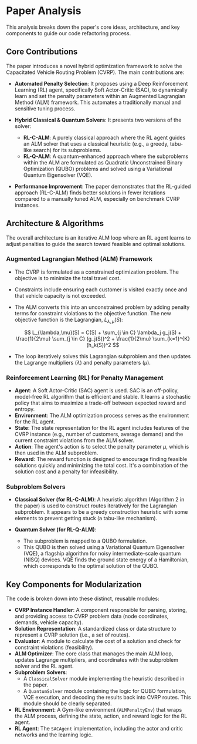 # Paper Analysis

This analysis breaks down the paper's core ideas, architecture, and key components to guide our code refactoring process.

## Core Contributions

The paper introduces a novel hybrid optimization framework to solve the Capacitated Vehicle Routing Problem (CVRP). The main contributions are:

- **Automated Penalty Selection**: It proposes using a Deep Reinforcement Learning (RL) agent, specifically Soft Actor-Critic (SAC), to dynamically learn and set the penalty parameters within an Augmented Lagrangian Method (ALM) framework. This automates a traditionally manual and sensitive tuning process.

- **Hybrid Classical & Quantum Solvers**: It presents two versions of the solver:
  - **RL-C-ALM**: A purely classical approach where the RL agent guides an ALM solver that uses a classical heuristic (e.g., a greedy, tabu-like search) for its subproblems.
  - **RL-Q-ALM**: A quantum-enhanced approach where the subproblems within the ALM are formulated as Quadratic Unconstrained Binary Optimization (QUBO) problems and solved using a Variational Quantum Eigensolver (VQE).

- **Performance Improvement**: The paper demonstrates that the RL-guided approach (RL-C-ALM) finds better solutions in fewer iterations compared to a manually tuned ALM, especially on benchmark CVRP instances.

## Architecture & Algorithms

The overall architecture is an iterative ALM loop where an RL agent learns to adjust penalties to guide the search toward feasible and optimal solutions.

### Augmented Lagrangian Method (ALM) Framework

- The CVRP is formulated as a constrained optimization problem. The objective is to minimize the total travel cost.
- Constraints include ensuring each customer is visited exactly once and that vehicle capacity is not exceeded.
- The ALM converts this into an unconstrained problem by adding penalty terms for constraint violations to the objective function. The new objective function is the Lagrangian, $L_{\lambda,\mu}(S)$:

  $$ L_{\lambda,\mu}(S) = C(S) + \sum_{j \in C} \lambda_j g_j(S) + \frac{1}{2\mu} \sum_{j \in C} (g_j(S))^2 + \frac{1}{2\mu} \sum_{k=1}^{K} (h_k(S))^2 $$

- The loop iteratively solves this Lagrangian subproblem and then updates the Lagrange multipliers ($\lambda$) and penalty parameters ($\mu$).

### Reinforcement Learning (RL) for Penalty Management

- **Agent**: A Soft Actor-Critic (SAC) agent is used. SAC is an off-policy, model-free RL algorithm that is efficient and stable. It learns a stochastic policy that aims to maximize a trade-off between expected reward and entropy.
- **Environment**: The ALM optimization process serves as the environment for the RL agent.
- **State**: The state representation for the RL agent includes features of the CVRP instance (e.g., number of customers, average demand) and the current constraint violations from the ALM solver.
- **Action**: The agent's action is to select the penalty parameter $\mu$, which is then used in the ALM subproblem.
- **Reward**: The reward function is designed to encourage finding feasible solutions quickly and minimizing the total cost. It's a combination of the solution cost and a penalty for infeasibility.

### Subproblem Solvers

- **Classical Solver (for RL-C-ALM)**: A heuristic algorithm (Algorithm 2 in the paper) is used to construct routes iteratively for the Lagrangian subproblem. It appears to be a greedy construction heuristic with some elements to prevent getting stuck (a tabu-like mechanism).

- **Quantum Solver (for RL-Q-ALM)**:
  - The subproblem is mapped to a QUBO formulation.
  - This QUBO is then solved using a Variational Quantum Eigensolver (VQE), a flagship algorithm for noisy intermediate-scale quantum (NISQ) devices. VQE finds the ground state energy of a Hamiltonian, which corresponds to the optimal solution of the QUBO.

## Key Components for Modularization

The code is broken down into these distinct, reusable modules:

- **CVRP Instance Handler**: A component responsible for parsing, storing, and providing access to CVRP problem data (node coordinates, demands, vehicle capacity).
- **Solution Representation**: A standardized class or data structure to represent a CVRP solution (i.e., a set of routes).
- **Evaluator**: A module to calculate the cost of a solution and check for constraint violations (feasibility).
- **ALM Optimizer**: The core class that manages the main ALM loop, updates Lagrange multipliers, and coordinates with the subproblem solver and the RL agent.
- **Subproblem Solvers**:
  - A `ClassicalSolver` module implementing the heuristic described in the paper.
  - A `QuantumSolver` module containing the logic for QUBO formulation, VQE execution, and decoding the results back into CVRP routes. This module should be clearly separated.
- **RL Environment**: A Gym-like environment (`ALMPenaltyEnv`) that wraps the ALM process, defining the state, action, and reward logic for the RL agent.
- **RL Agent**: The `SACAgent` implementation, including the actor and critic networks and the learning logic.